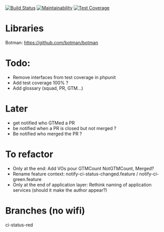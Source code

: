 [![Build Status](https://travis-ci.com/SamirBoulil/slub.svg?branch=master)](https://travis-ci.com/SamirBoulil/slub)
[![Maintainability](https://api.codeclimate.com/v1/badges/afb6042b14df680869f2/maintainability)](https://codeclimate.com/github/SamirBoulil/slub/maintainability)
[![Test Coverage](https://api.codeclimate.com/v1/badges/afb6042b14df680869f2/test_coverage)](https://codeclimate.com/github/SamirBoulil/slub/test_coverage)

# Libraries

Botman: https://github.com/botman/botman


# Todo:
- Remove interfaces from test coverage in phpunit
- Add test coverage 100% ?
- Add glossary (squad, PR, GTM...)

# Later
- get notified who GTMed a PR
- be notified when a PR is closed but not merged ?
- Be notified who merged the PR ?

# To refactor
- Only at the end: Add VOs pour GTMCount NotGTMCount, Merged?
- Rename feature context: notify-ci-status-changed.feature / notify-ci-green.feature
- Only at the end of application layer: Rethink naming of application services (should it make the author appear?)

# Branches (no wifi)
ci-status-red

